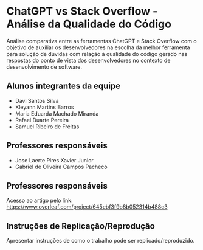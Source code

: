 # ChatGPT vs Stack Overflow - Análise da Qualidade do Código

Análise comparativa entre as ferramentas ChatGPT e Stack Overflow com o objetivo de auxiliar os desenvolvedores na escolha da melhor ferramenta para solução de dúvidas com relação à qualidade do código gerado nas respostas do ponto de vista dos desenvolvedores no contexto de desenvolvimento de software.

## Alunos integrantes da equipe
* Davi Santos Silva
* Kleyann Martins Barros
* Maria Eduarda Machado Miranda
* Rafael Duarte Pereira
* Samuel Ribeiro de Freitas

## Professores responsáveis

* Jose Laerte Pires Xavier Junior
* Gabriel de Oliveira Campos Pacheco

## Professores responsáveis
Acesso ao artigo pelo link: https://www.overleaf.com/project/645ebf3f9b8b052314b488c3
## Instruções de Replicação/Reprodução

Apresentar instruções de como o trabalho pode ser replicado/reproduzido.


